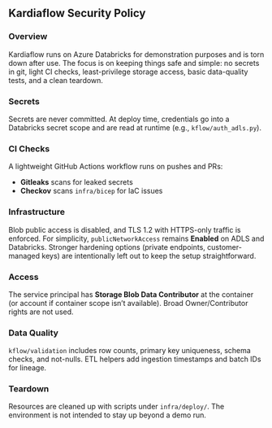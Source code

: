 ## Kardiaflow Security Policy

### Overview
Kardiaflow runs on Azure Databricks for demonstration purposes and is torn down after use. The focus is on keeping things safe and simple: no secrets in git, light CI checks, least-privilege storage access, basic data-quality tests, and a clean teardown.

### Secrets
Secrets are never committed. At deploy time, credentials go into a Databricks secret scope and are read at runtime (e.g., `kflow/auth_adls.py`).

### CI Checks
A lightweight GitHub Actions workflow runs on pushes and PRs:
- **Gitleaks** scans for leaked secrets  
- **Checkov** scans `infra/bicep` for IaC issues

### Infrastructure
Blob public access is disabled, and TLS 1.2 with HTTPS-only traffic is enforced. For simplicity, 
`publicNetworkAccess` remains **Enabled** on ADLS and Databricks. Stronger hardening options (private endpoints, 
customer-managed keys) are intentionally left out to keep the setup straightforward.

### Access
The service principal has **Storage Blob Data Contributor** at the container (or account if container scope isn’t available). Broad Owner/Contributor rights are not used.

### Data Quality
`kflow/validation` includes row counts, primary key uniqueness, schema checks, and not-nulls. ETL helpers add ingestion timestamps and batch IDs for lineage.

### Teardown
Resources are cleaned up with scripts under `infra/deploy/`. The environment is not intended to stay up beyond a demo run.
